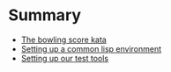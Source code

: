 # Summary

- [The bowling score kata](./the-bowling-score-kata.md)
- [Setting up a common lisp environment](./setting-up-a-common-lisp-environment.md)
- [Setting up our test tools](./setting-up-our-tdd-environment.md)
